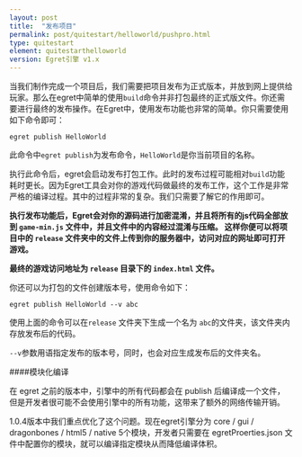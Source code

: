 ```yaml
---
layout: post
title:  "发布项目"
permalink: post/quitestart/helloworld/pushpro.html
type: quitestart
element: quitestarthelloworld
version: Egret引擎 v1.x
---
```


当我们制作完成一个项目后，我们需要把项目发布为正式版本，并放到网上提供给玩家。那么在egret中简单的使用`build`命令并非打包最终的正式版文件。你还需要进行最终的发布操作。在Egret中，使用发布功能也非常的简单。你只需要使用如下命令即可：

`egret publish HelloWorld`

此命令中`egret publish`为发布命令，`HelloWorld`是你当前项目的名称。

执行此命令后，egret会启动发布打包工作。此时的发布过程可能相对`build`功能耗时更长。因为Egret工具会对你的游戏代码做最终的发布工作，这个工作是非常严格的编译过程。其中的过程非常的复杂。我们只需要了解它的作用即可。

**执行发布功能后，Egret会对你的源码进行加密混淆，并且将所有的js代码全部放到 `game-min.js` 文件中，并且文件中的内容经过混淆与压缩。
这样你便可以将项目中的 `release` 文件夹中的文件上传到你的服务器中，访问对应的网址即可打开游戏。**

**最终的游戏访问地址为 `release` 目录下的 `index.html` 文件。**

你还可以为打包的文件创建版本号，使用命令如下：

`egret publish HelloWorld --v abc`

使用上面的命令可以在`release` 文件夹下生成一个名为 `abc`的文件夹，该文件夹内存放发布后的代码。

`--v`参数用语指定发布的版本号，同时，也会对应生成发布后的文件夹名。

####模块化编译

在 egret 之前的版本中，引擎中的所有代码都会在 publish 后编译成一个文件，但是开发者很可能不会使用引擎中的所有功能，这带来了额外的网络传输开销。

1.0.4版本中我们重点优化了这个问题。现在egret引擎分为 core / gui / dragonbones / html5 / native 5个模块，开发者只需要在 egretProerties.json 文件中配置你的模块，就可以编译指定模块从而降低编译体积。